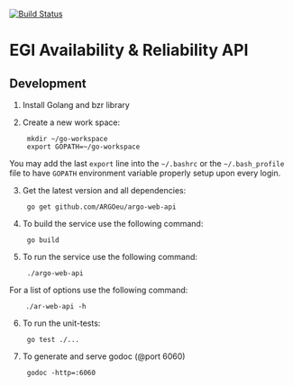 [![Build Status](https://travis-ci.org/ARGOeu/argo-web-api.svg?branch=devel)](https://travis-ci.org/ARGOeu/argo-web-api)
# EGI Availability & Reliability API

## Development

1. Install Golang and bzr library
2. Create a new work space:

        mkdir ~/go-workspace
        export GOPATH=~/go-workspace

  You may add the last `export` line into the `~/.bashrc` or the `~/.bash_profile` file to have `GOPATH` environment variable properly setup upon every login. 

3. Get the latest version and all dependencies:

        go get github.com/ARGOeu/argo-web-api

4. To build the service use the following command:

        go build

5. To run the service use the following command:

        ./argo-web-api

  For a list of options use the following command:

        ./ar-web-api -h

6. To run the unit-tests:

        go test ./...

7. To generate and serve godoc (@port 6060)

        godoc -http=:6060
